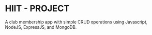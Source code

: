 # HIIT - PROJECT

A club membership app with simple CRUD operations using Javascript, NodeJS, ExpressJS, and MongoDB.

